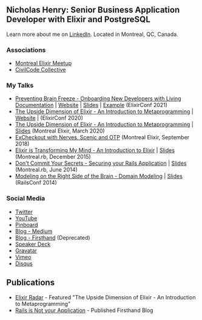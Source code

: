 ## Nicholas Henry: Senior Business Application Developer with Elixir and PostgreSQL

Learn more about me on [LinkedIn](https://www.linkedin.com/in/nicholasjhenry/). Located in Montreal, QC, Canada.

### Associations

* [Montreal Elixir Meetup](https://www.montrealelixir.ca)
* [CivilCode Collective](https://www.civilcode.io)

### My Talks

- [Preventing Brain Freeze - Onboarding New Developers with Living Documentation](https://www.youtube.com/watch?v=EMWWv6RyqMc) | [Website](https://2021.elixirconf.com/#nicholas-henry) | [Slides](https://speakerdeck.com/nicholasjhenry/preventing-brain-freeze-onboarding-new-developers-with-living-documentation?slide=59) | [Example](https://github.com/nicholasjhenry/pockets_platform) (ElixirConf 2021)
- [The Upside Dimension of Elixir - An Introduction to Metaprogramming](https://www.youtube.com/watch?v=EFAgc7YqDP8) | [Website](https://2020.elixirconf.com/#nicholas-henry) | (ElixirConf 2020)
- [The Upside Dimension of Elixir - An Introduction to Metaprogramming](https://www.youtube.com/watch?v=xj6yNzcGlEE) | [Slides](https://speakerdeck.com/nicholasjhenry/the-upside-down-dimension-of-elixir-an-introduction-to-metaprogramming) (Montreal Elixir, March 2020)
- [ExCheckout with Nerves, Scenic and OTP](https://www.youtube.com/playlist?list=PLe07JYpYU5F08hA5AyxKQRGzX3POgTBjn) (Montreal Elixir, September 2018)
- [Elixir is Transforming My Mind - An Introduction to Elixir](https://vimeo.com/148664265) | [Slides](https://speakerdeck.com/nicholasjhenry/how-elixir-is-transforming-my-mind) (Montreal.rb, December 2015)
- [Don't Commit Your Secrets - Securing your Rails Application](https://vimeo.com/98544062) | [Slides](https://speakerdeck.com/nicholasjhenry/dont-commit-your-secrets) (Montreal.rb, June 2014)
- [Modeling on the Right Side of the Brain - Domain Modeling](https://www.youtube.com/watch?v=ABIvpz50cKU) | [Slides](https://speakerdeck.com/nicholasjhenry/modeling-on-the-right-side-of-the-brain) (RailsConf 2014)

### Social Media

- [Twitter](https://twitter.com/nicholasjhenry)
- [YouTube](https://www.youtube.com/channel/UCNEhwreU783o8dI8B1PH_AQ/playlists?view=1&sort=lad&flow=grid)
- [Pinboard](https://pinboard.in/u:nicholasjhenry)
- [Blog - Medium](https://medium.com/@nicholasjhenry)
- [Blog - Firsthand](http://blog.firsthand.ca) (Deprecated)
- [Speaker Deck](https://speakerdeck.com/nicholasjhenry)
- [Gravatar](https://en.gravatar.com/nicholasjhenry)
- [Vimeo](https://vimeo.com/nicholasjhenry)
- [Disqus](https://disqus.com/by/nicholasjhenry/)

## Publications

- [Elixir Radar](https://sendy.elixir-radar.com/w/BNoHZTqLnAByWgOl6x892ZRw/J8921cxQ4jeEDmbVKDWh02aw/Az892hFCnr0XRk763iZFssXNVQ) - Featured "The Upside Dimension of Elixir - An Introduction to Metaprogramming"
- [Rails is Not your Application](http://blog.firsthand.ca/2011/10/rails-is-not-your-application.html) - Published Firsthand Blog

<!--
**nicholasjhenry/nicholasjhenry** is a ✨ _special_ ✨ repository because its `README.md` (this file) appears on your GitHub profile.

Here are some ideas to get you started:

- 🔭 I’m currently working on ...
- 🌱 I’m currently learning ...
- 👯 I’m looking to collaborate on ...
- 🤔 I’m looking for help with ...
- 💬 Ask me about ...
- 📫 How to reach me: ...
- 😄 Pronouns: ...
- ⚡ Fun fact: ...
-->
